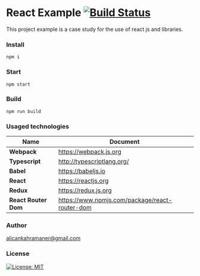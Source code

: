 # React Example [![Build Status](https://travis-ci.org/alicankahramaner/react-example.svg?branch=master)](https://travis-ci.org/alicankahramaner/react-example)

This project example is a case study for the use of react js and libraries.

### Install

``
npm i
``

### Start

``
npm start
``

### Build
``
npm run build
``

### Usaged technologies

| Name                | Document                                       |
|---------------------|------------------------------------------------|
|**Webpack**          | https://webpack.js.org                         |
|**Typescript**       | http://typescriptlang.org/                     |
|**Babel**            | https://babeljs.io                             |
|**React**            | https://reactjs.org                            |
|**Redux**            | https://redux.js.org                           |
|**React Router Dom** | https://www.npmjs.com/package/react-router-dom |


### Author
alicankahramaner@gmail.com

### License
[![License: MIT](https://img.shields.io/badge/License-MIT-brightgreen.svg)](https://opensource.org/licenses/MIT)
